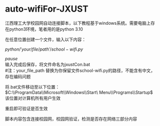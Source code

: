# auto-wifiFor-JXUST
江西理工大学校园网自动连接脚本，以下教程基于windows系统。需要电脑上存在python3环境，笔者用的是python 3.10  

在任意位置创建一个文件，输入以下内容： 

$python /'your/ file/ path'/school-wifi.py$  

$pause$  
输入完成后保存，将文件命名为jxustCon.bat  
#注：your_file_path 替换为你保留文件school-wifi.py的路径，不能含有中文，存在编码问题  

将.bat文件移动至以下位置：  
$C:\\ProgramData\\Microsoft\\Windows\\Start\ Menu\\Programs\\Startup$    
该位置对计算机所有用户生效  

重启即可验证是否生效  

脚本内容包含连接校园网，校园网验证，检测是否存在网络三部分内容  
